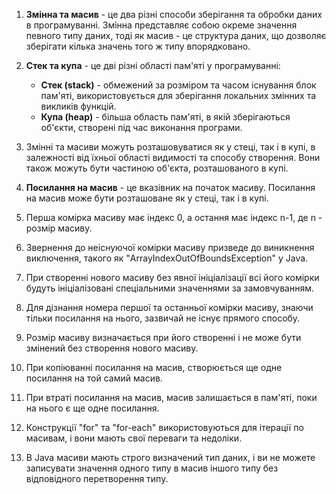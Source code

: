 1. **Змінна та масив** - це два різні способи зберігання та обробки даних в програмуванні. Змінна представляє собою окреме значення певного типу даних, тоді як масив - це структура даних, що дозволяє зберігати кілька значень того ж типу впорядковано.

2. **Стек та купа** - це дві різні області пам'яті у програмуванні:
   - **Стек (stack)** - обмежений за розміром та часом існування блок пам'яті, використовується для зберігання локальних змінних та викликів функцій.
   - **Купа (heap)** - більша область пам'яті, в якій зберігаються об'єкти, створені під час виконання програми.

3. Змінні та масиви можуть розташовуватися як у стеці, так і в купі, в залежності від їхньої області видимості та способу створення. Вони також можуть бути частиною об'єкта, розташованого в купі.

4. **Посилання на масив** - це вказівник на початок масиву. Посилання на масив може бути розташоване як у стеці, так і в купі.

5. Перша комірка масиву має індекс 0, а остання має індекс n-1, де n - розмір масиву.

6. Звернення до неіснуючої комірки масиву призведе до виникнення виключення, такого як "ArrayIndexOutOfBoundsException" у Java.

7. При створенні нового масиву без явної ініціалізації всі його комірки будуть ініціалізовані спеціальними значеннями за замовчуванням.

8. Для дізнання номера першої та останньої комірки масиву, знаючи тільки посилання на нього, зазвичай не існує прямого способу.

9. Розмір масиву визначається при його створенні і не може бути змінений без створення нового масиву.

10. При копіюванні посилання на масив, створюється ще одне посилання на той самий масив.

11. При втраті посилання на масив, масив залишається в пам'яті, поки на нього є ще одне посилання.

12. Конструкції "for" та "for-each" використовуються для ітерації по масивам, і вони мають свої переваги та недоліки.

13. В Java масиви мають строго визначений тип даних, і ви не можете записувати значення одного типу в масив іншого типу без відповідного перетворення типу.
